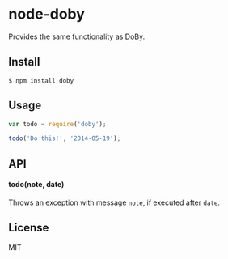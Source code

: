 # node-doby

Provides the same functionality as [DoBy](https://github.com/andyw8/do_by).

## Install

```
$ npm install doby
```

## Usage

```js
var todo = require('doby');

todo('Do this!', '2014-05-19');
```

## API

#### todo(note, date)

Throws an exception with message `note`, if executed after `date`.

## License

MIT
